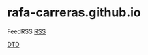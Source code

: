 # rafa-carreras.github.io

FeedRSS
[RSS](feed.xml)


[DTD](./neo-xsltvgrid-html5-epg-tvguidexml-master/index.html)
